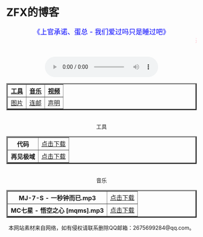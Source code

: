<head>
	<meta charset="UTF-8">
</head>
<h1>ZFX的博客</h1>
<!--<div id="Layer1" style="position:absolute; width:100%; height:100%; z-index:-1">    
<img src="img/jpg/qidong.jpg" height="100%" width="100%"/>    
</div>-->
<body background="img/jpg/qidong.jpg">
 <center><font color="blue" size="4"> 《上官承诺、蛋总 - 我们爱过吗只是睡过吧》</font><marquee><font color="pink">送给最美的你！</font></marquee></center> 
 <br>
  <br>
<center>
  <div class="post-preview">
<audio controls="controls" height="200" width="200">  <source src="img/music/上官承诺、蛋总 - 我们爱过吗只是睡过吧.mp3" type="audio/mp3"></audio></div></center>
<center>
  <table border="3">
    <tr>
      <th><a href="#z1">工具</a></th>
      <th><a href="#z1">音乐</a></th>
      <th><a href="#z1">视频</a></th>
    </tr>
    <tr>
    <td><a href="#z1">图片</a></td>
    <td><a href="#z1">连邮</a></td>
    <td><a href="#z6">声明</a></td>
    </tr>
    </table>
  </center>
 <br>
  <center>
  <table border="3"><a name="z1"></a>
	  工具
    <tr>
      <th>代码</th>
      <td><a href="img/zy/zfx.bat">点击下载</a></td>
    </tr>
    <tr>
      <th>再见极域</th>
    <td><a href="img/zy/zjjy.exe">点击下载</a></td>
    </tr>
     </table>
  </center>
  <br>
   <center>
  <table border="3"><a name="z1"></a>
	  音乐
    <tr>
      <th>MJ-7-S - 一秒钟而已.mp3</th>
      <td><a href="img/music/MJ-7-S - 一秒钟而已.mp3">点击下载</a></td>
    </tr>
    <tr>
      <th>MC七星 - 悟空之心 [mqms].mp3</th>
    <td><a href="img/music/MC七星 - 悟空之心 [mqms].mp3">点击下载</a></td>
    </tr>
     </table>
  </center>
  
  
  
  
  
  
  
  
  
  
  
  
  
  
  
  
  
  
  <center>本网站素材来自网络，如有侵权请联系删除QQ邮箱：2675699284@qq.com。</center><a name="z6"></a>
